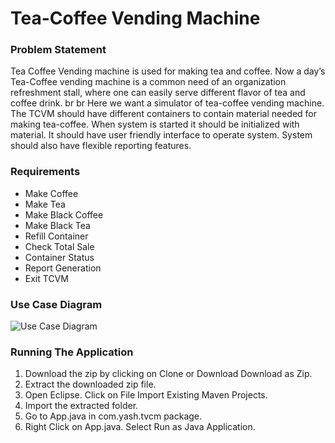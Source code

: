 
# Tea-Coffee Vending Machine

### Problem Statement
  Tea Coffee Vending machine is used for making tea and coffee. Now a day’s Tea-Coffee
vending machine is a common need of an organization refreshment stall, where one can
easily serve different flavor of tea and coffee drink.
br 
br 
Here we want a simulator of tea-coffee vending machine. The TCVM should have different
containers to contain material needed for making tea-coffee. When system is started it should
be initialized with material. It should have user friendly interface to operate system. System
should also have flexible reporting features.

### Requirements
 * Make Coffee
 * Make Tea
 * Make Black Coffee
 * Make Black Tea
 * Refill Container
 * Check Total Sale
 * Container Status
 * Report Generation
 * Exit TCVM

### Use Case Diagram
![ Use Case Diagram](images/tcvmUseCase.png)


### Running The Application
1. Download the zip by clicking on Clone or Download  Download as Zip.
2. Extract the downloaded zip file.
3. Open Eclipse. Click on File  Import  Existing Maven Projects.
4. Import the extracted folder.
5. Go to App.java in com.yash.tvcm package.
6. Right Click on App.java. Select Run as  Java Application.




